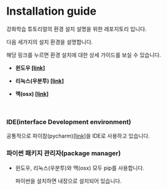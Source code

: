 # Installation guide

강화학습 튜토리얼의 환경 설치 설명을 위한 레포지토리 입니다.

다음 세가지의 설치 환경을 설명합니다.

해당 링크를 누르면 환경 설치에 대한 상세 가이드를 보실 수 있습니다.

- **윈도우 [[link]](./윈도우10_설치가이드.md)**

- **리눅스(우분투) [[link]](./우분투_설치가이드.md)**

- **맥(osx) [[link]](./맥_설치가이드.md)**

  ​

### IDE(interface Development environment)

공통적으로 파이참(pycharm)[[link]](https://www.jetbrains.com/pycharm/)을 IDE로 사용하고 있습니다.



### 파이썬 패키지 관리자(package manager)

- 윈도우, 리눅스(우분투)와 맥(osx) 모두 pip를 사용합니다.

  파이썬을 설치하면 내장으로 설치되어 있습니다.
